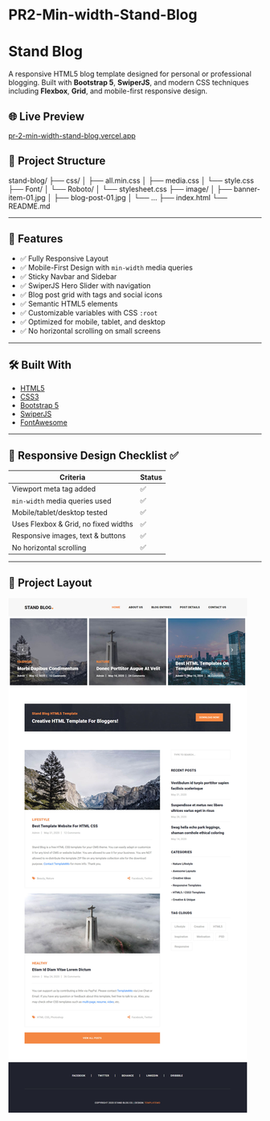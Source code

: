 # PR2-Min-width-Stand-Blog

# Stand Blog

A responsive HTML5 blog template designed for personal or professional blogging. Built with **Bootstrap 5**, **SwiperJS**, and modern CSS techniques including **Flexbox**, **Grid**, and mobile-first responsive design.

## 🌐 Live Preview

[pr-2-min-width-stand-blog.vercel.app](https://pr-2-min-width-stand-blog.vercel.app/)


## 📂 Project Structure

stand-blog/
├── css/
│ ├── all.min.css
│ ├── media.css
│ └── style.css
├── Font/
│ └── Roboto/
│ └── stylesheet.css
├── image/
│ ├── banner-item-01.jpg
│ ├── blog-post-01.jpg
│ └── ...
├── index.html
└── README.md

---

## 🚀 Features

- ✅ Fully Responsive Layout
- ✅ Mobile-First Design with `min-width` media queries
- ✅ Sticky Navbar and Sidebar
- ✅ SwiperJS Hero Slider with navigation
- ✅ Blog post grid with tags and social icons
- ✅ Semantic HTML5 elements
- ✅ Customizable variables with CSS `:root`
- ✅ Optimized for mobile, tablet, and desktop
- ✅ No horizontal scrolling on small screens

---

## 🛠️ Built With

- [HTML5](https://developer.mozilla.org/en-US/docs/Web/Guide/HTML/HTML5)
- [CSS3](https://developer.mozilla.org/en-US/docs/Web/CSS)
- [Bootstrap 5](https://getbootstrap.com/docs/5.3/getting-started/introduction/)
- [SwiperJS](https://swiperjs.com/)
- [FontAwesome](https://fontawesome.com/)

---

## 📱 Responsive Design Checklist ✅

| Criteria | Status |
|---------|--------|
| Viewport meta tag added | ✅ |
| `min-width` media queries used | ✅ |
| Mobile/tablet/desktop tested | ✅ |
| Uses Flexbox & Grid, no fixed widths | ✅ |
| Responsive images, text & buttons | ✅ |
| No horizontal scrolling | ✅ |

---

## 📸 Project Layout
 
![Desktop View](./image/full-template-551-stand-blog.jpg)
